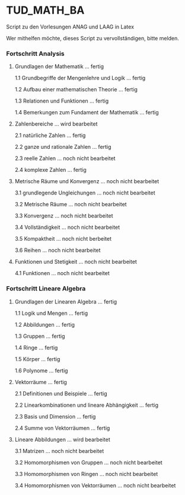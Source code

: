 # TUD_MATH_BA
Script zu den Vorlesungen ANAG und LAAG in Latex

Wer mithelfen möchte, dieses Script zu vervollständigen, bitte melden.

### Fortschritt Analysis
1. Grundlagen der Mathematik ... fertig

   1.1 Grundbegriffe der Mengenlehre und Logik ... fertig
  
   1.2 Aufbau einer mathematischen Theorie ... fertig
  
   1.3 Relationen und Funktionen ... fertig
  
   1.4 Bemerkungen zum Fundament der Mathematik ... fertig
  

2. Zahlenbereiche ... wird bearbeitet

   2.1 natürliche Zahlen ... fertig
  
   2.2 ganze und rationale Zahlen ... fertig
  
   2.3 reelle Zahlen ... noch nicht bearbeitet
   
   2.4 komplexe Zahlen ... fertig
   
3. Metrische Räume und Konvergenz ... noch nicht bearbeitet
   
   3.1 grundlegende Ungleichungen ... noch nicht bearbeitet
   
   3.2 Metrische Räume ... noch nicht bearbeitet
   
   3.3 Konvergenz ... noch nicht bearbeitet
   
   3.4 Vollständigkeit ... noch nicht bearbeitet
   
   3.5 Kompaktheit ... noch nicht berbeitet
   
   3.6 Reihen ... noch nicht bearbeitet
   
4. Funktionen und Stetigkeit ... noch nicht bearbeitet
   
   4.1 Funktionen ... noch nicht bearbeitet
  
### Fortschritt Lineare Algebra
1. Grundlagen der Linearen Algebra ... fertig

   1.1 Logik und Mengen ... fertig
       
   1.2 Abbildungen ... fertig
   
   1.3 Gruppen ... fertig
   
   1.4 Ringe ... fertig
   
   1.5 Körper ... fertig
   
   1.6 Polynome ... fertig
   
2. Vektorräume ... fertig

   2.1 Definitionen und Beispiele ... fertig
   
   2.2 Linearkombinationen und lineare Abhängigkeit ... fertig
   
   2.3 Basis und Dimension ... fertig
   
   2.4 Summe von Vektorräumen ... fertig
   
3. Lineare Abbildungen ... wird bearbeitet

   3.1 Matrizen ... noch nicht bearbeitet
   
   3.2 Homomorphismen von Gruppen ... noch nicht bearbeitet
   
   3.3 Homomorphismen von Ringen ... noch nicht bearbeitet
   
   3.4 Homomorphismen von Vektorräumen ... noch nicht bearbeitet
